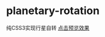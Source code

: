# planetary-rotation
纯CSS3实现行星自转
<a href=" https://chenjuanmemeda.github.io/planetary-rotation/run/run.html">点击预览效果</a>
